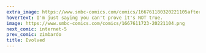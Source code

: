 ```yaml
---
extra_image: https://www.smbc-comics.com/comics/166761180320221105after.png
hovertext: I'm just saying you can't prove it's NOT true.
image: https://www.smbc-comics.com/comics/1667611723-20221104.png
next_comic: internet-5
prev_comic: zimbardo
title: Evolved
---
```


